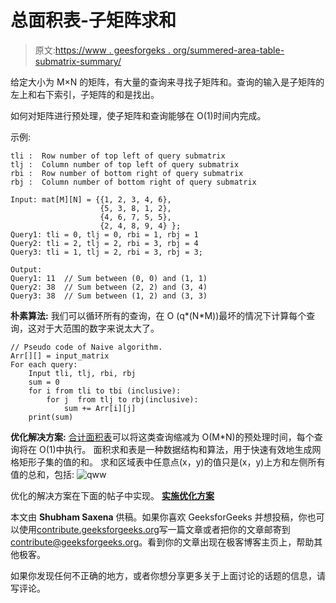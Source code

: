 # 总面积表-子矩阵求和

> 原文:[https://www . geesforgeks . org/summered-area-table-submatrix-summary/](https://www.geeksforgeeks.org/summed-area-table-submatrix-summation/)

给定大小为 M×N 的矩阵，有大量的查询来寻找子矩阵和。查询的输入是子矩阵的左上和右下索引，子矩阵的和是找出。

如何对矩阵进行预处理，使子矩阵和查询能够在 O(1)时间内完成。

示例:

```
tli :  Row number of top left of query submatrix
tlj :  Column number of top left of query submatrix
rbi :  Row number of bottom right of query submatrix
rbj :  Column number of bottom right of query submatrix

Input: mat[M][N] = {{1, 2, 3, 4, 6},
                    {5, 3, 8, 1, 2},
                    {4, 6, 7, 5, 5},
                    {2, 4, 8, 9, 4} };
Query1: tli = 0, tlj = 0, rbi = 1, rbj = 1
Query2: tli = 2, tlj = 2, rbi = 3, rbj = 4
Query3: tli = 1, tlj = 2, rbi = 3, rbj = 3;

Output:
Query1: 11  // Sum between (0, 0) and (1, 1)
Query2: 38  // Sum between (2, 2) and (3, 4)
Query3: 38  // Sum between (1, 2) and (3, 3)

```

**朴素算法:**
我们可以循环所有的查询，在 O (q*(N*M))最坏的情况下计算每个查询，这对于大范围的数字来说太大了。

```
// Pseudo code of Naive algorithm.
Arr[][] = input_matrix
For each query:
    Input tli, tlj, rbi, rbj
    sum = 0
    for i from tli to tbi (inclusive):
        for j  from tlj to rbj(inclusive):
            sum += Arr[i][j]
    print(sum) 

```

**优化解决方案:**
[合计面积表](https://en.wikipedia.org/wiki/Summed_area_table)可以将这类查询缩减为 O(M*N)的预处理时间，每个查询将在 O(1)中执行。
面积求和表是一种数据结构和算法，用于快速有效地生成网格矩形子集的值的和。
求和区域表中任意点(x，y)的值只是(x，y)上方和左侧所有值的总和，包括:
![qww](img/ed40a2419daeb3ffc78969a01fb2389a.png)

优化的解决方案在下面的帖子中实现。
**[实施优化方案](https://www.geeksforgeeks.org/submatrix-sum-queries/)**

本文由 **Shubham Saxena** 供稿。如果你喜欢 GeeksforGeeks 并想投稿，你也可以使用[contribute.geeksforgeeks.org](http://www.contribute.geeksforgeeks.org)写一篇文章或者把你的文章邮寄到 contribute@geeksforgeeks.org。看到你的文章出现在极客博客主页上，帮助其他极客。

如果你发现任何不正确的地方，或者你想分享更多关于上面讨论的话题的信息，请写评论。